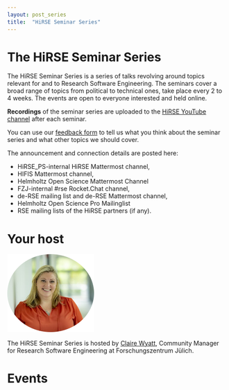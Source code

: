 ```yaml
---
layout: post_series
title:  "HiRSE Seminar Series"
---
```


# The HiRSE Seminar Series

The HiRSE Seminar Series is a series of talks revolving around topics relevant for and to Research Software Engineering.
The seminars cover a broad range of topics from political to technical ones, take place every 2 to 4 weeks.
The events are open to everyone interested and held online.

**Recordings** of the seminar series are uploaded to the [HiRSE YouTube channel](https://www.youtube.com/@Helmholtz_Platform_for_RSE) after each seminar.

You can use our [feedback form](https://forms.gle/XH2fMa3MEikjB9pt5) to tell us what you think about the seminar series and what other topics we should cover.

The announcement and connection details are posted here:

- HiRSE_PS-internal HiRSE Mattermost channel,
- HIFIS Mattermost channel,
- Helmholtz Open Science Mattermost Channel
- FZJ-internal #rse Rocket.Chat channel,
- de-RSE mailing list and de-RSE Mattermost channel,
- Helmholtz Open Science Pro Mailinglist
- RSE mailing lists of the HiRSE partners (if any).

# Your host
<img width="200" src="assets/claire.png">

The HiRSE Seminar Series is hosted by [Claire Wyatt](https://www.fz-juelich.de/profile/wyatt_cl), Community Manager for Research Software Engineering at Forschungszentrum Jülich. 


# Events
